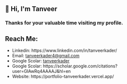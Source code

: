 <h2>👋 Hi, I'm Tanveer</h2>
<h3> Thanks for your valuable time visiting my profile. </h3>
<h2> Reach Me: </h2>
<ul>
<li> Linkedin: https://www.linkedin.com/in/tanveerkader/ </li>
<li> Email: <a href="mailto:tanveerkader4@gmail.com">tanveerkader4@gmail.com</a> </li>
<li> Google Scolar: <a href="https://scholar.google.com/citations?user=GIAwRq4AAAAJ&hl=en"> tanveerkader </a> </li>
<li> Google Scolar: https://scholar.google.com/citations?user=GIAwRq4AAAAJ&hl=en </li>
<li> Website: https://portfolio-tanveerkader.vercel.app/ </li>
</ul>
